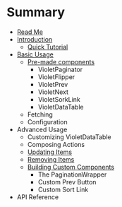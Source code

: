 # Summary

* [Read Me](README.md)
* [Introduction](introduction.md)
   * [Quick Tutorial](tutorial.md)
* [Basic Usage](basic_usage.md)
   * [Pre-made components](pre-made_components.md)
       * VioletPaginator
       * VioletFlipper
       * VioletPrev
       * VioletNext
       * VioletSorkLink
       * VioletDataTable
   * Fetching
   * Configuration
* Advanced Usage
   * Customizing VioletDataTable
   * Composing Actions
   * [Updating Items](updating_items.md)
   * [Removing Items](removing_items.md)
   * [Building Custom Components](building_custom_components.md)
       * The PaginationWrapper
       * Custom Prev Button
       * Custom Sort Link
* API Reference

